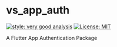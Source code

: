 # vs_app_auth

[![style: very good analysis][very_good_analysis_badge]][very_good_analysis_link]
[![License: MIT][license_badge]][license_link]

A Flutter App Authentication Package

[license_badge]: https://img.shields.io/badge/license-MIT-blue.svg
[license_link]: https://opensource.org/licenses/MIT
[very_good_analysis_badge]: https://img.shields.io/badge/style-very_good_analysis-B22C89.svg
[very_good_analysis_link]: https://pub.dev/packages/very_good_analysis